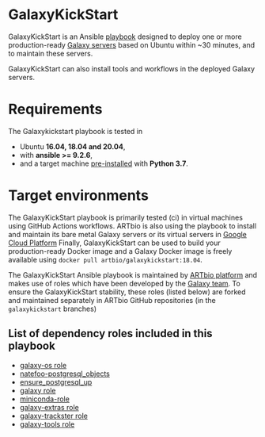 # GalaxyKickStart

GalaxyKickStart is an Ansible [playbook](https://github.com/ARTbio/GalaxyKickStart)
designed to deploy one or more production-ready [Galaxy servers](https://usegalaxy.org/)
based on Ubuntu within ~30 minutes, and to maintain these servers.

GalaxyKickStart can also install tools and workflows in the deployed Galaxy servers.


# Requirements
The Galaxykickstart playbook is tested in
- Ubuntu **16.04, 18.04 and 20.04**,
- with **ansible >= 9.2.6**,
- and a target machine [pre-installed](https://phoenixnap.com/kb/how-to-install-python-3-ubuntu)
with **Python 3.7**.


# Target environments
The GalaxyKickStart playbook is primarily tested (ci) in virtual machines using GitHub
Actions workflows.
ARTbio is also using the playbook to install and maintain its bare metal Galaxy servers or
its virtual servers in [Google Cloud Platform](https://cloud.google.com/)
Finally, GalaxyKickStart can be used to build your production-ready Docker image and
a Galaxy Docker image is freely available using `docker pull artbio/galaxykickstart:18.04`.

The GalaxyKickStart Ansible playbook is maintained by [ARTbio platform](http://artbio.fr)
and makes use of roles which have been developed by the [Galaxy team](https://github.com/galaxyproject/).
To ensure the GalaxyKickStart stability, these roles (listed below) are forked and maintained
separately in ARTbio GitHub repositories (in the `galaxykickstart` branches)

List of dependency roles included in this playbook
------

- [galaxy-os role](https://github.com/ARTbio/ansible-galaxy-os)
- [natefoo-postgresql_objects](https://github.com/ARTbio/ansible-postgresql-objects)
- [ensure_postgresql_up](https://github.com/ARTbio/ensure_postgresql_up.git)
- [galaxy role](https://github.com/ARTbio/ansible-galaxy)
- [miniconda-role](https://github.com/ARTbio/ansible-miniconda-role.git)
- [galaxy-extras role](https://github.com/ARTbio/ansible-galaxy-extras)
- [galaxy-trackster role](https://github.com/galaxyproject/ansible-trackster)
- [galaxy-tools role](https://github.com/ARTbio/ansible-galaxy-tools)
